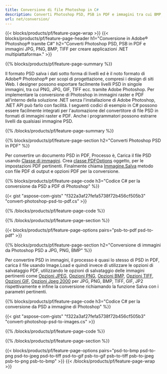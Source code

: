 ```yaml
---
title: Conversione di file Photoshop in C#
description: Converti Photoshop PSD, PSB in PDF e immagini tra cui BMP, JPG, PNG, TIFF con poche righe di codice C# tramite la libreria .NET.
url: net/conversion/
---
```


{{< blocks/products/pf/feature-page-wrap >}}
{{< blocks/products/pf/feature-page-header h1="Conversione in Adobe® Photoshop® tramite C#" h2="Converti Photoshop PSD, PSB in PDF e immagini JPG, PNG, BMP, TIFF per creare applicazioni .NET multipiattaforma»." >}}

{{% blocks/products/pf/feature-page-summary %}}

Il formato PSD salva i dati sotto forma di livelli ed è il noto formato di Adobe® Photoshop® per scopi di progettazione, compresi i design di siti Web. I designer possono esportare facilmente livelli PSD in singole immagini, tra cui PNG, JPG, GIF, TIFF ecc. tramite Adobe Photoshop. Per implementare la conversione di Photoshop in immagini raster e PDF all'interno della soluzione .NET senza l'installazione di Adobe Photoshop, .NET API può farlo con facilità. I seguenti codici di esempio in C# possono essere facilmente integrati per l'automazione del convertitore di file PSD in formati di immagini raster e PDF. Anche i programmatori possono estrarre livelli da qualsiasi immagine PSD.


{{% /blocks/products/pf/feature-page-summary %}}

{{% blocks/products/pf/feature-page-section h2="Converti Photoshop PSD in PDF" %}}

Per convertire un documento PSD in PDF, Processo è, Carica il file PSD usando [Classe di immagini](https://apireference.aspose.com/net/psd/aspose.psd/image). Crea [classe PDFOptions](https://apireference.aspose.com/net/psd/aspose.psd.imageoptions/pdfoptions) oggetto, per le impostazioni PDF pertinenti. Finalmente chiama [Immagine.Salva](https://apireference.aspose.com/net/psd/aspose.psd.image/save/methods/3) metodo con file PDF di output e opzioni PDF per la conversione.

{{% blocks/products/pf/feature-page-code h3="Codice C# per la conversione da PSD a PDF di Photoshop" %}}

{{< gist "aspose-com-gists" "f322a3af27fefa5738f72b456cf505b3" "convert-photoshop-psd-to-pdf.cs" >}}

{{% /blocks/products/pf/feature-page-code %}}

{{% /blocks/products/pf/feature-page-section %}}

{{< blocks/products/pf/feature-page-options pairs="psb-to-pdf psd-to-pdf" >}}

{{% blocks/products/pf/feature-page-section h2="Conversione di immagini da Photoshop PSD a JPG, PNG, BMP" %}}

Per convertire PSD in immagini, il processo è quasi lo stesso di PSD in PDF, carica il file usando Image.Load e quindi invece di utilizzare le opzioni di salvataggio PDF, utilizzando le opzioni di salvataggio delle immagini pertinenti come [Opzioni JPEG](https://apireference.aspose.com/net/psd/aspose.psd.imageoptions/jpegoptions), [Opzioni PNG](https://apireference.aspose.com/net/psd/aspose.psd.imageoptions/pngoptions),  [Opzioni BMP](https://apireference.aspose.com/net/psd/aspose.psd.imageoptions/bmpoptions), [Opzioni TIFF](https://apireference.aspose.com/net/psd/aspose.psd.imageoptions/tiffoptions),  [Opzioni GIF](https://apireference.aspose.com/net/psd/aspose.psd.imageoptions/gifoptions), [Opzioni Jpeg 2000](https://apireference.aspose.com/net/psd/aspose.psd.imageoptions/jpeg2000options) per JPG, PNG, BMP, TIFF, GIF, JP2 rispettivamente e infine la conversione richiamando la funzione Salva con i parametri pertinenti.


{{% blocks/products/pf/feature-page-code h3="Codice C# per la conversione da PSD a immagine di Photoshop" %}}

{{< gist "aspose-com-gists" "f322a3af27fefa5738f72b456cf505b3" "convert-photoshop-psd-to-images.cs" >}}

{{% /blocks/products/pf/feature-page-code %}}

{{% /blocks/products/pf/feature-page-section %}}

{{< blocks/products/pf/feature-page-options pairs="psd-to-bmp psd-to-png psd-to-jpeg psd-to-tiff psd-to-gif psb-to-gif psb-to-tiff psb-to-jpeg psb-to-png psb-to-bmp" >}}
{{< /blocks/products/pf/feature-page-wrap >}}

